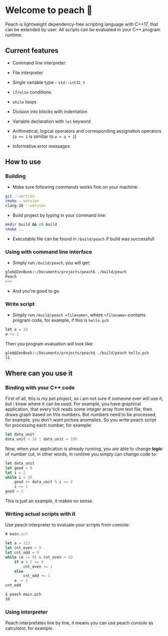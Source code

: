 # Welcome to peach 🍑

Peach is lightweight dependency-free scripting language with C++17, that can be
extended by user. All scripts can be evaluated in your C++ program runtime.

## Current features

- Command line interpreter

- File interpreter

- Single variable type - `std::int32_t`

- `if/else` conditions

- `while` loops

- Division into blocks with indentation

- Variable declaration with `let` keyword

- Arithmetical, logical operators and corresponding assignation operators (`a += 1` is simillar to `a = a + 1`)

- Informative error messages

## How to use

### Building

- Make sure following commands works fine on your machine:

```bash
git --version
cmake --version
clang-10 --version
```

- Build project by typing in your command line:

```bash
mkdir build && cd build
cmake ..
```

- Executable file can be found in `/build/peach` if build was successfull

### Using with command line interface

- Simply run `/build/peach`, you will get:

```bash
gleb@ZenBook:~/Documents/projects/peach$ ./build/peach 
Peach
>>>
```

- And you're good to go

### Write script

- Simply run `/build/peach <filename>`, where `<filename>` contains program code, for example, if this is `hello.pch`

```javascript
let a = 10
a += 1
```

Then you program evaluation will look like:

```bash
gleb@ZenBook:~/Documents/projects/peach$ ./build/peach hello.pch
11
```

## Where can you use it

### Binding with your C++ code

First of all, this is my pet project, so i am not sure if someone
ever will use it, but i know where it can be used. For example,
you have graphical application, that every tick reads some integer array
from text file, then draws graph based on this numbers. But numbers need to be processed, for example, you don't want picture anomalies.
So you write peach script for processing each number, for example:

```javascript
let data_unit
data_unit < 10 | data_unit > 100
```

Now, when your application is already running, you are able to
change ***logic*** of number cut, in other words, in runtime you simply
can change code to:

```javascript
let data_unit
let good = 0
let i = 2
while i < 10
    good += data_unit % i == 0
    i += 1
good > 2
```

This is just an example, it makes no sense.

### Writing actual scripts with it

Use peach interpreter to evaluate your scripts from console:

```javascript
# main.pch

let a = 123
let cnt_even = 0
let cnt_odd = 0
while (a != 0) & cnt_even > 10
    if a % 2 == 0
        cnt_even += 1
    else
        cnt_odd += 1
    a -= 1
cnt_odd
```

```bash
$ peach main.pch
10
```

### Using interpreter

Peach interpretates line by line, it means you can use peach console
as calculator, for example.
